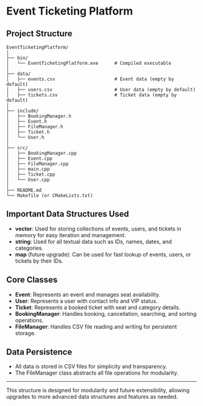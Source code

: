 # Event Ticketing Platform

## Project Structure

```
EventTicketingPlatform/
│
├── bin/
│   └── EventTicketingPlatform.exe      # Compiled executable
│
├── data/
│   ├── events.csv                      # Event data (empty by default)
│   ├── users.csv                       # User data (empty by default)
│   ├── tickets.csv                     # Ticket data (empty by default)
│
├── include/
│   ├── BookingManager.h
│   ├── Event.h
│   ├── FileManager.h
│   ├── Ticket.h
│   └── User.h
│
├── src/
│   ├── BookingManager.cpp
│   ├── Event.cpp
│   ├── FileManager.cpp
│   ├── main.cpp
│   ├── Ticket.cpp
│   └── User.cpp
│
├── README.md
└── Makefile (or CMakeLists.txt)
```

## Important Data Structures Used

- **vector**: Used for storing collections of events, users, and tickets in memory for easy iteration and management.
- **string**: Used for all textual data such as IDs, names, dates, and categories.
- **map** (future upgrade): Can be used for fast lookup of events, users, or tickets by their IDs.

## Core Classes

- **Event**: Represents an event and manages seat availability.
- **User**: Represents a user with contact info and VIP status.
- **Ticket**: Represents a booked ticket with seat and category details.
- **BookingManager**: Handles booking, cancellation, searching, and sorting operations.
- **FileManager**: Handles CSV file reading and writing for persistent storage.

## Data Persistence

- All data is stored in CSV files for simplicity and transparency.
- The FileManager class abstracts all file operations for modularity.

---
This structure is designed for modularity and future extensibility, allowing upgrades to more advanced data structures and features as needed.
